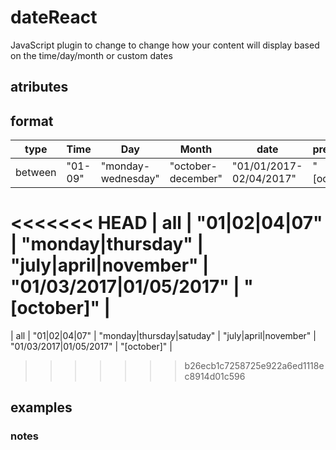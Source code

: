 # dateReact
JavaScript plugin to change to change how your content will display based on the time/day/month or custom dates

## atributes

## format

| type    | Time          | Day                       | Month                 | date                               | predefined  |
| ------- | ------------- | ------------------------- | --------------------- | ---------------------------------- | ----------- |
| between | "01-09"       | "monday-wednesday"        | "october-december"    | "01/01/2017-02/04/2017"            | "[october]" |
<<<<<<< HEAD
| all     | "01\|02\|04\|07" | "monday\|thursday" | "july\|april\|november" | "01/03/2017\|01/05/2017" | "[october]" |
=======
| all     | "01\|02\|04\|07" | "monday\|thursday\|satuday" | "july\|april\|november" | "01/03/2017\|01/05/2017" | "[october]" |
>>>>>>> b26ecb1c7258725e922a6ed1118ec8914d01c596

## examples

### notes
